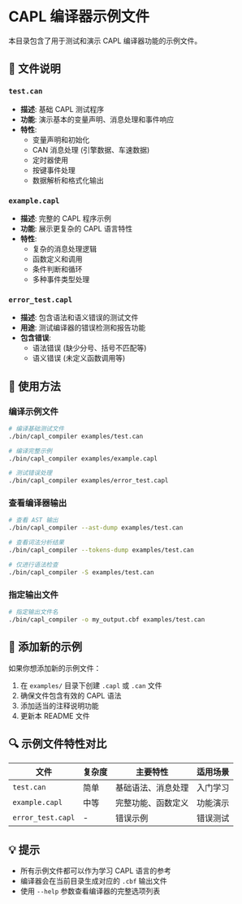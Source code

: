 # CAPL 编译器示例文件

本目录包含了用于测试和演示 CAPL 编译器功能的示例文件。

## 📁 文件说明

### `test.can`
- **描述**: 基础 CAPL 测试程序
- **功能**: 演示基本的变量声明、消息处理和事件响应
- **特性**:
  - 变量声明和初始化
  - CAN 消息处理 (引擎数据、车速数据)
  - 定时器使用
  - 按键事件处理
  - 数据解析和格式化输出

### `example.capl`
- **描述**: 完整的 CAPL 程序示例
- **功能**: 展示更复杂的 CAPL 语言特性
- **特性**:
  - 复杂的消息处理逻辑
  - 函数定义和调用
  - 条件判断和循环
  - 多种事件类型处理

### `error_test.capl`
- **描述**: 包含语法和语义错误的测试文件
- **用途**: 测试编译器的错误检测和报告功能
- **包含错误**:
  - 语法错误 (缺少分号、括号不匹配等)
  - 语义错误 (未定义函数调用等)

## 🚀 使用方法

### 编译示例文件
```bash
# 编译基础测试文件
./bin/capl_compiler examples/test.can

# 编译完整示例
./bin/capl_compiler examples/example.capl

# 测试错误处理
./bin/capl_compiler examples/error_test.capl
```

### 查看编译器输出
```bash
# 查看 AST 输出
./bin/capl_compiler --ast-dump examples/test.can

# 查看词法分析结果
./bin/capl_compiler --tokens-dump examples/test.can

# 仅进行语法检查
./bin/capl_compiler -S examples/test.can
```

### 指定输出文件
```bash
# 指定输出文件名
./bin/capl_compiler -o my_output.cbf examples/test.can
```

## 📝 添加新的示例

如果你想添加新的示例文件：

1. 在 `examples/` 目录下创建 `.capl` 或 `.can` 文件
2. 确保文件包含有效的 CAPL 语法
3. 添加适当的注释说明功能
4. 更新本 README 文件

## 🔍 示例文件特性对比

| 文件 | 复杂度 | 主要特性 | 适用场景 |
|------|--------|----------|----------|
| `test.can` | 简单 | 基础语法、消息处理 | 入门学习 |
| `example.capl` | 中等 | 完整功能、函数定义 | 功能演示 |
| `error_test.capl` | - | 错误示例 | 错误测试 |

## 💡 提示

- 所有示例文件都可以作为学习 CAPL 语言的参考
- 编译器会在当前目录生成对应的 `.cbf` 输出文件
- 使用 `--help` 参数查看编译器的完整选项列表